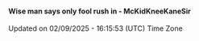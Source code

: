 #### Wise man says only fool rush in - McKidKneeKaneSir
Updated on 02/09/2025 - 16:15:53 (UTC) Time Zone
